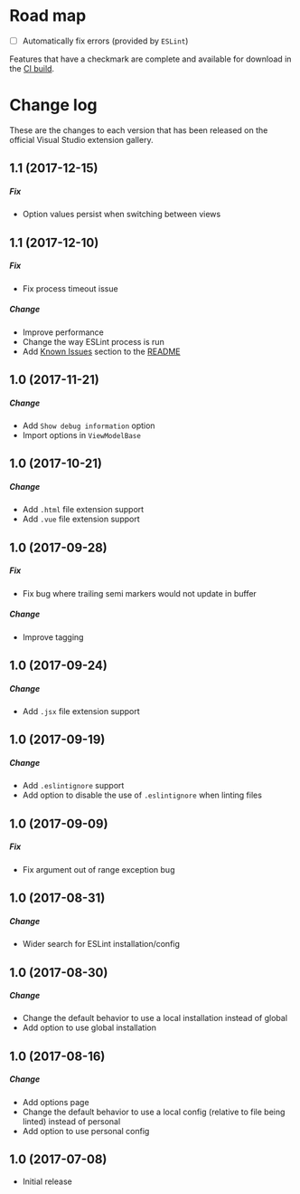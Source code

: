 # Road map

- [ ] Automatically fix errors (provided by `ESLint`)

Features that have a checkmark are complete and available for download in the
[CI build](http://vsixgallery.com/extension/832aee43-88e1-4e51-ac31-d412d356dfdf/).

# Change log

These are the changes to each version that has been released on the official Visual Studio extension gallery.

## 1.1 (2017-12-15)

##### Fix

- Option values persist when switching between views

## 1.1 (2017-12-10)

##### Fix

- Fix process timeout issue

##### Change

- Improve performance
- Change the way ESLint process is run
- Add [Known Issues](README.md#known-issues) section to the [README](README.md)

## 1.0 (2017-11-21)

##### Change

- Add `Show debug information` option
- Import options in `ViewModelBase`

## 1.0 (2017-10-21)

##### Change

- Add `.html` file extension support
- Add `.vue` file extension support

## 1.0 (2017-09-28)

##### Fix

- Fix bug where trailing semi markers would not update in buffer

##### Change

- Improve tagging

## 1.0 (2017-09-24)

##### Change

- Add `.jsx` file extension support

## 1.0 (2017-09-19)

##### Change

- Add `.eslintignore` support
- Add option to disable the use of `.eslintignore` when linting files

## 1.0 (2017-09-09)

##### Fix

- Fix argument out of range exception bug

## 1.0 (2017-08-31)

##### Change

- Wider search for ESLint installation/config

## 1.0 (2017-08-30)

##### Change

- Change the default behavior to use a local installation instead of global
- Add option to use global installation

## 1.0 (2017-08-16)

##### Change

- Add options page
- Change the default behavior to use a local config (relative to file being linted) instead of personal
- Add option to use personal config

## 1.0 (2017-07-08)

- Initial release